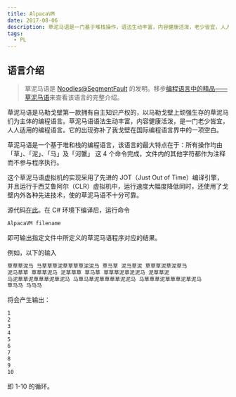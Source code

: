 ```yaml
---
title: AlpacaVM
date: 2017-08-06
description: 草泥马语是一门基于堆栈操作，语法生动丰富，内容健康活泼，老少皆宜，人人适用的编程语言。这篇文章探讨了她的实现。
tags:
  - PL
---
```


## 语言介绍

> 草泥马语是 [Noodles@SegmentFault](https://segmentfault.com/u/noodles001) 的发明。移步[编程语言中的精品——草泥马语](https://segmentfault.com/a/1190000000606169)来查看该语言的完整介绍。

草泥马语是马勒戈壁第一款拥有自主知识产权的，以马勒戈壁上顽强生存的草泥马们为主体的编程语言。草泥马语语法生动丰富，内容健康活泼，是一门老少皆宜，人人适用的编程语言。它的出现弥补了我戈壁在国际编程语言界中的一项空白。

草泥马语是一个基于堆和栈的编程语言，该语言的最大特点在于：所有操作均由 「草」、「泥」、「马」及「河蟹」 这 4 个命令完成，文件内的其他字符都作为注释而不参与程序执行。

这个草泥马语虚拟机的实现采用了先进的 JOT（Just Out of Time）编译引擎，并且运行于西艾鲁阿尔（CLR）虚拟机中，运行速度大幅度降低同时，还使用了戈壁内外各种先进技术，使的草泥马语不十分可靠。

源代码[在此](https://github.com/imtsuki/AlpacaVM)。在 C# 环境下编译后，运行命令

```bash
AlpacaVM filename
```

即可输出指定文件中所定义的草泥马语程序对应的结果。

例如，以下的输入

```bash
草草草泥马 马草草草泥草草草草泥泥马 草马草 泥马草泥 草草草泥草泥草马
泥马草草 草草草泥马 泥草草草 草马草 草草草泥草泥泥马 泥草草泥
马泥草草泥草草草泥草泥马 马草马草泥草草草草泥泥马 马草草草泥草草草泥草泥马
草马马 马马马
```

将会产生输出：

```bash
1
2
3
4
5
6
7
8
9
10
```

即 1-10 的循环。
